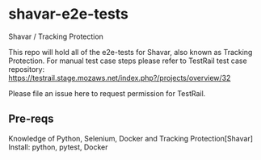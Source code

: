 # shavar-e2e-tests
Shavar / Tracking Protection

This repo will hold all of the e2e-tests for Shavar, also known as Tracking Protection.
For manual test case steps please refer to TestRail test case repository: https://testrail.stage.mozaws.net/index.php?/projects/overview/32

Please file an issue here to request permission for TestRail.

## Pre-reqs
Knowledge of Python, Selenium, Docker and Tracking Protection[Shavar]
Install: python, pytest, Docker
